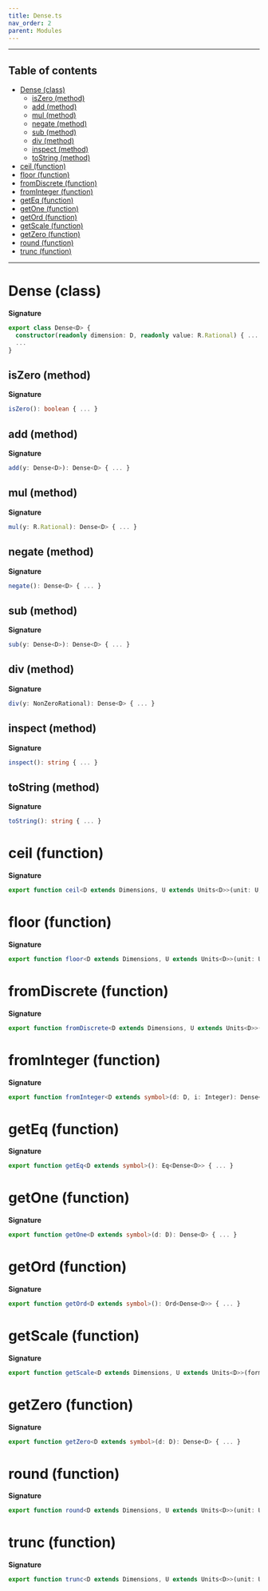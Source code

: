 ```yaml
---
title: Dense.ts
nav_order: 2
parent: Modules
---
```


---

<h2 class="text-delta">Table of contents</h2>

- [Dense (class)](#dense-class)
  - [isZero (method)](#iszero-method)
  - [add (method)](#add-method)
  - [mul (method)](#mul-method)
  - [negate (method)](#negate-method)
  - [sub (method)](#sub-method)
  - [div (method)](#div-method)
  - [inspect (method)](#inspect-method)
  - [toString (method)](#tostring-method)
- [ceil (function)](#ceil-function)
- [floor (function)](#floor-function)
- [fromDiscrete (function)](#fromdiscrete-function)
- [fromInteger (function)](#frominteger-function)
- [getEq (function)](#geteq-function)
- [getOne (function)](#getone-function)
- [getOrd (function)](#getord-function)
- [getScale (function)](#getscale-function)
- [getZero (function)](#getzero-function)
- [round (function)](#round-function)
- [trunc (function)](#trunc-function)

---

# Dense (class)

**Signature**

```ts
export class Dense<D> {
  constructor(readonly dimension: D, readonly value: R.Rational) { ... }
  ...
}
```

## isZero (method)

**Signature**

```ts
isZero(): boolean { ... }
```

## add (method)

**Signature**

```ts
add(y: Dense<D>): Dense<D> { ... }
```

## mul (method)

**Signature**

```ts
mul(y: R.Rational): Dense<D> { ... }
```

## negate (method)

**Signature**

```ts
negate(): Dense<D> { ... }
```

## sub (method)

**Signature**

```ts
sub(y: Dense<D>): Dense<D> { ... }
```

## div (method)

**Signature**

```ts
div(y: NonZeroRational): Dense<D> { ... }
```

## inspect (method)

**Signature**

```ts
inspect(): string { ... }
```

## toString (method)

**Signature**

```ts
toString(): string { ... }
```

# ceil (function)

**Signature**

```ts
export function ceil<D extends Dimensions, U extends Units<D>>(unit: U, d: Dense<D>): [Discrete<D, U>, Dense<D>] { ... }
```

# floor (function)

**Signature**

```ts
export function floor<D extends Dimensions, U extends Units<D>>(unit: U, d: Dense<D>): [Discrete<D, U>, Dense<D>] { ... }
```

# fromDiscrete (function)

**Signature**

```ts
export function fromDiscrete<D extends Dimensions, U extends Units<D>>(d: Discrete<D, U>): Dense<D> { ... }
```

# fromInteger (function)

**Signature**

```ts
export function fromInteger<D extends symbol>(d: D, i: Integer): Dense<D> { ... }
```

# getEq (function)

**Signature**

```ts
export function getEq<D extends symbol>(): Eq<Dense<D>> { ... }
```

# getOne (function)

**Signature**

```ts
export function getOne<D extends symbol>(d: D): Dense<D> { ... }
```

# getOrd (function)

**Signature**

```ts
export function getOrd<D extends symbol>(): Ord<Dense<D>> { ... }
```

# getScale (function)

**Signature**

```ts
export function getScale<D extends Dimensions, U extends Units<D>>(format: Format<D, U>): PositiveRational { ... }
```

# getZero (function)

**Signature**

```ts
export function getZero<D extends symbol>(d: D): Dense<D> { ... }
```

# round (function)

**Signature**

```ts
export function round<D extends Dimensions, U extends Units<D>>(unit: U, d: Dense<D>): [Discrete<D, U>, Dense<D>] { ... }
```

# trunc (function)

**Signature**

```ts
export function trunc<D extends Dimensions, U extends Units<D>>(unit: U, d: Dense<D>): [Discrete<D, U>, Dense<D>] { ... }
```
